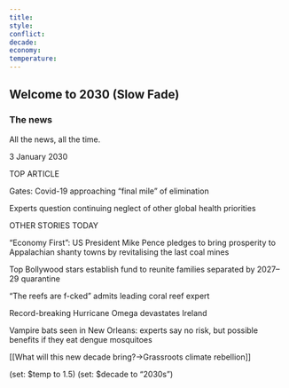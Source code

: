 ```yaml
---
title: 
style: 
conflict: 
decade: 
economy: 
temperature: 
---
```


## Welcome to 2030 (Slow Fade)

### The news

All the news, all the time.

3 January 2030

TOP ARTICLE

Gates: Covid-19 approaching “final mile” of elimination

Experts question continuing neglect of other global health priorities

OTHER STORIES TODAY

“Economy First”: US President Mike Pence pledges to bring prosperity to Appalachian shanty towns by revitalising the last coal mines

Top Bollywood stars establish fund to reunite families separated by 2027–29 quarantine

“The reefs are f-cked” admits leading coral reef expert

Record-breaking Hurricane Omega devastates Ireland

Vampire bats seen in New Orleans: experts say no risk, but possible benefits if they eat dengue mosquitoes

[[What will this new decade bring?->Grassroots climate rebellion]]

(set: $temp to 1.5) (set: $decade to “2030s”)
